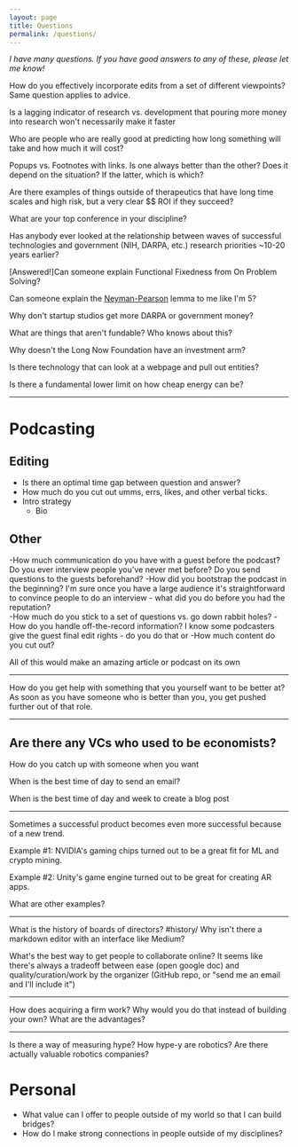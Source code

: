 ```yaml
---
layout: page
title: Questions
permalink: /questions/
---
```

*I have many questions. If you have good answers to any of these, please let me know!*

How do you effectively incorporate edits from a set of different viewpoints? Same question applies to advice.

Is a lagging indicator of research vs. development that pouring more money into research won't necessarily make it faster

Who are people who are really good at predicting how long something will take and how much it will cost?

Popups vs. Footnotes with links. Is one always better than the other? Does it depend on the situation? If the latter, which is which?

Are there examples of things outside of therapeutics that have long time scales and high risk, but a very clear $$ ROI if they succeed?

What are your top conference in your discipline? 

Has anybody ever looked at the relationship between waves of successful technologies and government (NIH, DARPA, etc.) research priorities ~10-20 years earlier?

[Answered!]Can someone explain Functional Fixedness from On Problem Solving?

Can someone explain the [Neyman-Pearson](https://en.wikipedia.org/wiki/Neyman%E2%80%93Pearson_lemma) lemma to me like I'm 5?


Why don't startup studios get more DARPA or government money?

What are things that aren't fundable? Who knows about this?

Why doesn't the Long Now Foundation have an investment arm?

Is there technology that can look at a webpage and pull out entities?


Is there a fundamental lower limit on how cheap energy can be?

---

# Podcasting

## Editing
- Is there an optimal time gap between question and answer?
- How much do you cut out umms, errs, likes, and other verbal ticks.
- Intro strategy
	- Bio

## Other

-How much communication do you have with a guest before the podcast? Do you ever interview people you've never met before? Do you send questions to the guests beforehand? 
-How did you bootstrap the podcast in the beginning? I'm sure once you have a large audience it's straightforward to convince people to do an interview - what did you do before you had the reputation?  
-How much do you stick to a set of questions vs. go down rabbit holes? 
-How do you handle off-the-record information? I know some podcasters give the guest final edit rights - do you do that or
-How much content do you cut out? 

All of this would make an amazing article or podcast on its own 

---
How do you get help with something that you yourself want to be better at? As soon as you have someone who is better than you, you get pushed further out of that role.

---
Are there any VCs who used to be economists?
---

How do you catch up with someone when you want 

When is the best time of day to send an email?

When is the best time of day and week to create a blog post

---
Sometimes a successful product becomes even more successful because of a new trend.

Example #1: NVIDIA's gaming chips turned out to be a great fit for ML and crypto mining.

Example #2: Unity's game engine turned out to be great for creating AR apps.

What are other examples?

---
What is the history of boards of directors? #history/
Why isn't there a markdown editor with an interface like Medium?

What's the best way to get people to collaborate online? It seems like there's always a tradeoff between ease (open google doc) and quality/curation/work by the organizer (GitHub repo, or "send me an email and I'll include it") 

---

How does acquiring a firm work? Why would you do that instead of building your own? What are the advantages?

---

Is there a way of measuring hype? How hype-y are robotics? Are there actually valuable robotics companies?

# Personal 
- What value can I offer to people outside of my world so that I can build bridges? 
- How do I make strong connections in people outside of my disciplines?
